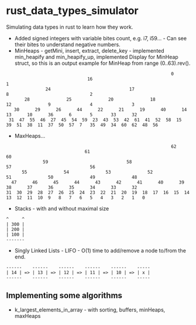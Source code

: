 # rust_data_types_simulator
Simulating data types in rust to learn how they work.
- Added signed integers with variable bites count, e.g. i7, i59... - Can see their bites to understand negative numbers.
- MinHeaps - getMini, insert, extract, delete_key - implemented min_heapify and min_heapify_up, implemented Display for MinHeap struct, so this is an output example for MinHeap from range (0..63).rev().
```
                                                               0                                                                
                               16                                                              1                                
               24                              17                              8                               2                
       28              25              20              18              12              9               4               3        
   30      29      26      44      22      21      19      40      14      13      10      36      6       5       33      32   
 31  47  55  46  27  45  54  59  23  43  53  42  61  41  52  58  15  39  51  38  11  37  50  57  7   35  49  34  60  62  48  56 
 ```
 - MaxHeaps...
 ```
                                                                62                                                               
                               61                                                              60                               
               59                              58                              57                              56               
       55              54              53              52              51              50              49              48       
   47      46      45      44      43      42      41      40      39      38      37      36      35      34      33      32   
 31  30  29  28  27  26  25  24  23  22  21  20  19  18  17  16  15  14  13  12  11  10  9   8   7   6   5   4   3   2   1   0  
 ```
 - Stacks - with and without maximal size
```
^     ^
| 300 |
| 200 |
| 100 |
-------
```
 - Singly Linked Lists - LIFO - O(1) time to add/remove a node to/from the end.
 ```
 ------    ------    ------    ------    ------    -----
| 14 | => | 13 | => | 12 | => | 11 | => | 10 | => | x |
------    ------    ------    ------    ------    -----
 ```
## Implementing some algorithms
- k_largest_elements_in_array - with sorting, buffers, minHeaps, maxHeaps
